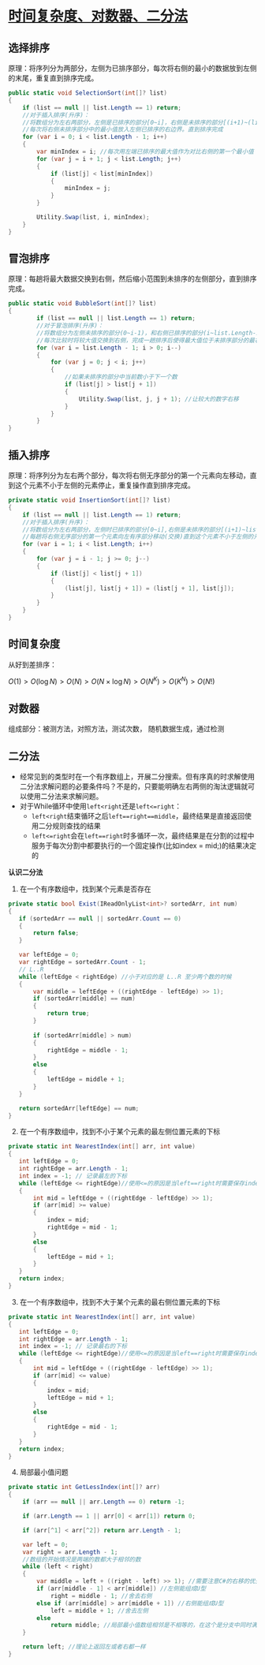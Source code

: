 # [时间复杂度、对数器、二分法](https://www.bilibili.com/video/BV1ubvYedEE4)

## **选择排序**

原理：将序列分为两部分，左侧为已排序部分，每次将右侧的最小的数据放到左侧的末尾，重复直到排序完成。

``` C#
public static void SelectionSort(int[]? list)  
{  
    if (list == null || list.Length == 1) return;
    //对于插入排序(升序)：
    //将数组分为左右两部分，左侧是已排序的部分[0~i]，右侧是未排序的部分[(i+1)~(list.Length-1)]。
    //每次将右侧未排序部分中的最小值放入左侧已排序的右边界。直到排序完成
    for (var i = 0; i < list.Length - 1; i++)
    {
        var minIndex = i; //每次用左端已排序的最大值作为对比右侧的第一个最小值
        for (var j = i + 1; j < list.Length; j++)
        {
            if (list[j] < list[minIndex])
            {
                minIndex = j;
            }
        }

        Utility.Swap(list, i, minIndex);
    }
}
```

## **冒泡排序**

原理：每趟将最大数据交换到右侧，然后缩小范围到未排序的左侧部分，直到排序完成。

``` C#
public static void BubbleSort(int[]? list)
{  
        if (list == null || list.Length == 1) return;
        //对于冒泡排序(升序)：
        //将数组分为左侧未排序的部分(0~i-1)，和右侧已排序的部分(i~list.Length-1)
        //每次比较时将较大值交换到右侧，完成一趟排序后使得最大值位于未排序部分的最右侧，之后向左扩大已排序的部分。
        for (var i = list.Length - 1; i > 0; i--)
        {
            for (var j = 0; j < i; j++)
            {
                //如果未排序的部分中当前数小于下一个数
                if (list[j] > list[j + 1])
                {
                    Utility.Swap(list, j, j + 1); //让较大的数字右移
                }
            }
        }  
}
```
## **插入排序** 

原理：将序列分为左右两个部分，每次将右侧无序部分的第一个元素向左移动，直到这个元素不小于左侧的元素停止，重复操作直到排序完成。

``` C#
private static void InsertionSort(int[]? list)  
{  
    if (list == null || list.Length == 1) return;  
    //对于插入排序(升序)：  
    //将数组分为左右两部分，左侧时已排序的部分[0~i],右侧是未排序的部分[(i+1)~list.Length-1]。  
    //每趟将右侧无序部分的第一个元素向左有序部分移动(交换)直到这个元素不小于左侧的元素停止，将目标值移动到这个索引  
    for (var i = 1; i < list.Length; i++)  
    {      
	    for (var j = i - 1; j >= 0; j--)  
        {            
	        if (list[j] < list[j + 1])  
            {                
	            (list[j], list[j + 1]) = (list[j + 1], list[j]);  
            }        
        }    
    }
}
```
## **时间复杂度**

从好到差排序：

$O(1)>O(\log N)>O(N)>O(N\times \log N)>O(N^K)>O(K^N)>O(N!)$

## **对数器** 

组成部分：被测方法，对照方法，测试次数， 随机数据生成，通过检测

## **二分法**

* 经常见到的类型时在一个有序数组上，开展二分搜索。但有序真的时求解使用二分法求解问题的必要条件吗？不是的，只要能明确左右两侧的淘汰逻辑就可以使用二分法来求解问题。
* 对于While循环中使用`left<right`还是`left<=right`：
  * `left<right`结束循环之后`left==right==middle`，最终结果是直接返回使用二分规则查找的结果
  * `left<=right`会在`left==right`时多循环一次，最终结果是在分割的过程中服务于每次分割中都要执行的一个固定操作(比如index = mid;)的结果决定的

**认识二分法**

1. 在一个有序数组中，找到某个元素是否存在 

~~~C#
private static bool Exist(IReadOnlyList<int>? sortedArr, int num)
{
   if (sortedArr == null || sortedArr.Count == 0)
   {
	   return false;
   }

   var leftEdge = 0;
   var rightEdge = sortedArr.Count - 1;
   // L..R
   while (leftEdge < rightEdge) //小于对应的是 L..R 至少两个数的时候
   {
	   var middle = leftEdge + ((rightEdge - leftEdge) >> 1);
	   if (sortedArr[middle] == num)
	   {
		   return true;
	   }
	
	   if (sortedArr[middle] > num)
	   {
		   rightEdge = middle - 1;
	   }
	   else
	   {
		   leftEdge = middle + 1;
	   }
   }

   return sortedArr[leftEdge] == num;
}
~~~

2. 在一个有序数组中，找到不小于某个元素的最左侧位置元素的下标

~~~C#
private static int NearestIndex(int[] arr, int value)
{
   int leftEdge = 0;
   int rightEdge = arr.Length - 1;
   int index = -1; // 记录最左的下标
   while (leftEdge <= rightEdge)//使用<=的原因是当left==right时需要保存index的值
   {
	   int mid = leftEdge + ((rightEdge - leftEdge) >> 1);
	   if (arr[mid] >= value)
	   {
		   index = mid;
		   rightEdge = mid - 1;
	   }
	   else
	   {
		   leftEdge = mid + 1;
	   }
   }
   return index;
}
~~~

3. 在一个有序数组中，找到不大于某个元素的最右侧位置元素的下标

~~~C#
private static int NearestIndex(int[] arr, int value)
{
   int leftEdge = 0;
   int rightEdge = arr.Length - 1;
   int index = -1; // 记录最右的下标
   while (leftEdge <= rightEdge)//使用<=的原因是当left==right时需要保存index的值
   {
	   int mid = leftEdge + ((rightEdge - leftEdge) >> 1);
	   if (arr[mid] <= value)
	   {
		   index = mid;
		   leftEdge = mid + 1;
	   }
	   else
	   {
		   rightEdge = mid - 1;
	   }
   }
   return index;
}
~~~

4. 局部最小值问题

~~~C#
private static int GetLessIndex(int[]? arr)
{
    if (arr == null || arr.Length == 0) return -1;

    if (arr.Length == 1 || arr[0] < arr[1]) return 0;

    if (arr[^1] < arr[^2]) return arr.Length - 1;

    var left = 0;
    var right = arr.Length - 1;
    //数组的开始情况是两端的数都大于相邻的数
    while (left < right)
    {
        var middle = left + ((right - left) >> 1); //需要注意C#的右移的优先级低于加法，所以需要加括号
        if (arr[middle - 1] < arr[middle]) //左侧能组成U型
            right = middle - 1; //舍去右侧
        else if (arr[middle] > arr[middle + 1]) //右侧能组成U型
            left = middle + 1; //舍去左侧
        else
            return middle; //局部最小值数组相邻是不相等的，在这个是分支中同时满足了小于右侧两侧的条件，也就是局部最小值的索引
    }

    return left; //理论上返回左或者右都一样
}
~~~